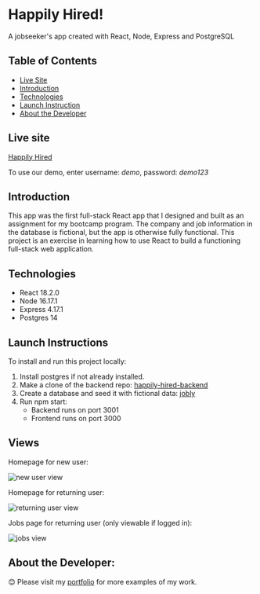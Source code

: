 # Happily Hired!

A jobseeker's app created with React, Node, Express and PostgreSQL

## Table of Contents

* [Live Site](#live-site)
* [Introduction](#introduction)
* [Technologies](#technologies)
* [Launch Instruction](#launch-instructions)
* [About the Developer](#about-the-developer)

## Live site

[Happily Hired](https://happily-hired.surge.sh/) 

To use our demo, enter username: *demo*, password: *demo123*

## Introduction

This app was the first full-stack React app that I designed and built as an assignment for my bootcamp program. The company and job information in the database is fictional, but the app is otherwise fully functional. This project is an exercise in learning how to use React to build a functioning full-stack web application.

## Technologies

- React 18.2.0
- Node 16.17.1
- Express 4.17.1
- Postgres 14

## Launch Instructions

To install and run this project locally:
1. Install postgres if not already installed.
2. Make a clone of the backend repo: [happily-hired-backend](https://github.com/tmflower/happily-hired-backend.git)
3. Create a database and seed it with fictional data: [jobly](https://github.com/tmflower/happily-hired-backend/blob/main/jobly.sql)
4. Run npm start:
    - Backend runs on port 3001
    - Frontend runs on port 3000

## Views

Homepage for new user:

![new user view](https://user-images.githubusercontent.com/94068349/197876080-1250d65a-0a67-4944-b677-5bf1927d4500.png)


Homepage for returning user:

![returning user view](https://user-images.githubusercontent.com/94068349/197876105-8ab3b163-4d95-49a5-9202-92a008293007.png)


Jobs page for returning user (only viewable if logged in):

![jobs view](https://user-images.githubusercontent.com/94068349/197877837-4906ebfa-044b-423f-8d72-3f01ffd2afe1.png)


## About the Developer:

😊 Please visit my [portfolio](https://tmflower.github.io/portfolio/#) for more examples of my work. 
